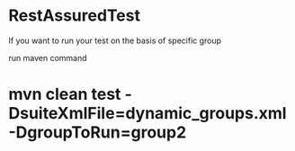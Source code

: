 # RestAssuredTest

If you want to run your test on the basis of specific group

<?xml version="1.0" encoding="UTF-8"?>
<!DOCTYPE suite SYSTEM "http://testng.org/testng-1.0.dtd">
<suite name="1265_Suite" parallel="false" verbose="2">
    <test name="92" parallel="false" preserve-order="true">
        <method-selectors>
            <method-selector>
                <script language="beanshell">
                    <![CDATA[whatGroup = System.getProperty("groupToRun");
                (groups.containsKey(whatGroup) || testngMethod.getGroups().length ==0);
                ]]>
                </script>
            </method-selector>
        </method-selectors>
        <classes>
            <class name="com.rationaleemotions.stackoverflow.MyTest1"/>
            <class name="com.rationaleemotions.stackoverflow.MyTest2"/>
        </classes>
    </test>
</suite>

run maven command
# mvn clean test -DsuiteXmlFile=dynamic_groups.xml -DgroupToRun=group2
